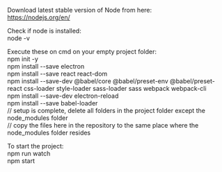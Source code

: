 Download latest stable version of Node from here:   
https://nodejs.org/en/  

Check if node is installed:  
node -v  

Execute these on cmd on your empty project folder:  
npm init -y  
npm install --save electron  
npm install --save react react-dom  
npm install --save-dev @babel/core @babel/preset-env @babel/preset-react css-loader style-loader sass-loader sass webpack webpack-cli  
npm install --save-dev electron-reload  
npm install --save babel-loader  
// setup is complete, delete all folders in the project folder except the node_modules folder  
// copy the files here in the repository to the same place where the node_modules folder resides


To start the project:  
npm run watch  
npm start  

